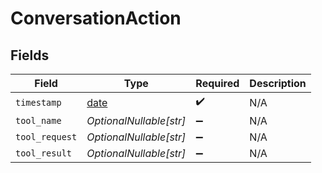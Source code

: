 # ConversationAction


## Fields

| Field                                                                | Type                                                                 | Required                                                             | Description                                                          |
| -------------------------------------------------------------------- | -------------------------------------------------------------------- | -------------------------------------------------------------------- | -------------------------------------------------------------------- |
| `timestamp`                                                          | [date](https://docs.python.org/3/library/datetime.html#date-objects) | :heavy_check_mark:                                                   | N/A                                                                  |
| `tool_name`                                                          | *OptionalNullable[str]*                                              | :heavy_minus_sign:                                                   | N/A                                                                  |
| `tool_request`                                                       | *OptionalNullable[str]*                                              | :heavy_minus_sign:                                                   | N/A                                                                  |
| `tool_result`                                                        | *OptionalNullable[str]*                                              | :heavy_minus_sign:                                                   | N/A                                                                  |